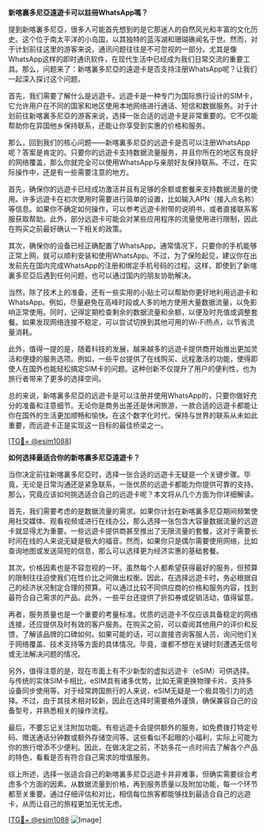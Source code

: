 **新喀裏多尼亞遠遊卡可以註冊WhatsApp嗎？**

提到新喀裏多尼亞，很多人可能首先想到的是它那迷人的自然风光和丰富的文化历史。这个位于南太平洋的小岛国，以其独特的蓝泻湖和珊瑚礁闻名于世。然而，对于计划前往这里的游客来说，通讯问题往往是不可忽视的一部分。尤其是像WhatsApp这样的即时通讯软件，在现代生活中已经成为我们日常交流的重要工具。那么，问题来了：新喀裏多尼亞的遠遊卡是否支持注册WhatsApp呢？让我们一起深入探讨这个问题。

首先，我们需要了解什么是远遊卡。远遊卡是一种专门为国际旅行设计的SIM卡，它允许用户在不同的国家和地区使用本地网络进行通话、短信和数据服务。对于计划前往新喀裏多尼亞的游客来说，选择一张合适的远遊卡是非常重要的。它不仅能帮助你在异国他乡保持联系，还能让你享受到实惠的价格和服务。

那么，回到我们的核心问题——新喀裏多尼亞的远遊卡是否可以注册WhatsApp呢？答案是肯定的。只要你的远遊卡支持数据流量服务，并且你所在的地区有良好的网络覆盖，那么你就完全可以使用WhatsApp与亲朋好友保持联系。不过，在实际操作中，还是有一些需要注意的地方。

首先，确保你的远遊卡已经成功激活并且有足够的余额或套餐来支持数据流量的使用。许多远遊卡在初次使用时需要进行简单的设置，比如输入APN（接入点名称）等信息。如果你不确定如何操作，可以参考远遊卡附带的说明书，或者直接联系客服获取帮助。此外，部分远遊卡可能会对某些应用程序的流量使用进行限制，因此在购买之前最好确认一下相关的政策。

其次，确保你的设备已经正确配置了WhatsApp。通常情况下，只要你的手机能够正常上网，就可以顺利安装和使用WhatsApp。不过，为了保险起见，建议你在出发前先在国内完成WhatsApp的注册和绑定手机号码的过程。这样，即使到了新喀裏多尼亞后遇到任何问题，也可以通过国内的朋友协助解决。

当然，除了技术上的准备，还有一些实用的小贴士可以帮助你更好地利用远遊卡和WhatsApp。例如，尽量避免在高峰时段或人多的地方使用大量数据流量，以免影响正常使用。同时，记得定期检查剩余的数据流量和余额，以便及时充值或调整套餐。如果发现网络连接不稳定，可以尝试切换到其他可用的Wi-Fi热点，以节省流量消耗。

此外，值得一提的是，随着科技的发展，越来越多的远遊卡提供商开始推出更加灵活和便捷的服务选项。例如，一些平台提供了在线购买、远程激活的功能，使得即使人在国外也能轻松搞定SIM卡的问题。这种创新不仅提升了用户的便利性，也为旅行者带来了更多的选择空间。

总的来说，新喀裏多尼亞的远遊卡是可以注册并使用WhatsApp的，只要你做好充分的准备和注意细节。无论你是商务出差还是休闲旅游，一款合适的远遊卡都能让你在国外的生活更加顺畅和愉快。在这个数字化时代，保持与世界的联系从未如此重要，而远遊卡正是实现这一目标的最佳桥梁之一。

[[TG💪+ @esim1088](https://t.me/s/esim1088)]

**如何选择最适合你的新喀裏多尼亞遠遊卡？**

当你决定前往新喀裏多尼亞时，选择一张合适的远遊卡无疑是一个关键步骤。毕竟，无论是日常沟通还是紧急联系，一张优质的远遊卡都能为你提供可靠的支持。那么，究竟应该如何挑选适合自己的远遊卡呢？本文将从几个方面为你详细解读。

首先，我们需要考虑的是数据流量的需求。如果你计划在新喀裏多尼亞期间频繁使用社交媒体、观看视频或进行在线办公，那么选择一张包含大容量数据流量的远遊卡就显得尤为重要。一些远遊卡提供商甚至推出了无限流量的套餐，这对于需要长时间在线的人来说无疑是极大的福音。然而，如果你只是偶尔需要使用网络，比如查询地图或发送简短的信息，那么可以选择更为经济实惠的基础套餐。

其次，价格因素也是不容忽视的一环。虽然每个人都希望获得最好的服务，但预算的限制往往迫使我们在性价比之间做出权衡。因此，在选择远遊卡时，务必根据自己的经济状况制定合理的预算。可以通过比较不同供应商的价格和服务内容，找到最符合自己需求的产品。此外，一些平台还提供了折扣券或促销活动，值得留意。

再者，服务质量也是一个重要的考量标准。优质的远遊卡不仅应该具备稳定的网络连接，还应提供及时有效的客户服务。在购买之前，可以查阅其他用户的评价和反馈，了解该品牌的口碑如何。如果可能的话，可以直接咨询客服人员，询问他们关于网络覆盖、技术支持等方面的具体情况。毕竟，谁都不想在关键时刻遭遇无信号或无法解决问题的情况。

另外，值得注意的是，现在市面上有不少新型的虚拟远遊卡（eSIM）可供选择。与传统的实体SIM卡相比，eSIM具有诸多优势，比如无需更换物理卡片、支持多设备同步使用等。对于经常跨国旅行的人来说，eSIM无疑是一个极具吸引力的选择。不过，由于其技术相对较新，因此在选择时需要格外谨慎，确保兼容自己的设备型号，并熟悉相关的操作流程。

最后，不要忘记关注附加功能。有些远遊卡会提供额外的服务，如免费拨打特定号码、赠送通话分钟数或额外存储空间等。这些看似不起眼的小福利，实际上可能为你的旅行增添不少便利。因此，在做决定之前，不妨多花一点时间去了解各个产品的特色，看看是否有符合自己需求的增值服务。

综上所述，选择一张适合自己的新喀裏多尼亞远遊卡并非难事，但确实需要综合考虑多个方面的因素。从数据流量到价格，再到服务质量以及附加功能，每一个环节都至关重要。通过仔细评估和对比，相信每位旅客都能够找到最适合自己的远遊卡，从而让自己的旅程更加无忧无虑。

[[TG💪+ @esim1088](https://t.me/s/esim1088) ![Image](https://i.postimg.cc/4NQfJmqS/Snipaste-2025-05-13-00-14-12.png)]